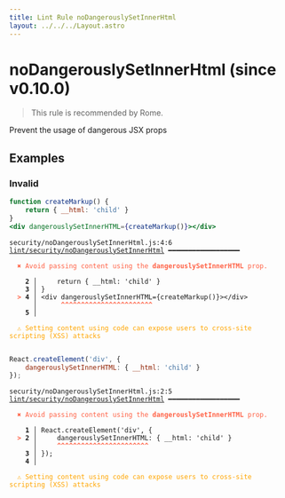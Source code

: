 ```yaml
---
title: Lint Rule noDangerouslySetInnerHtml
layout: ../../../Layout.astro
---
```


# noDangerouslySetInnerHtml (since v0.10.0)

> This rule is recommended by Rome.

Prevent the usage of dangerous JSX props

## Examples

### Invalid

```jsx
function createMarkup() {
    return { __html: 'child' }
}
<div dangerouslySetInnerHTML={createMarkup()}></div>
```

<pre class="language-text"><code class="language-text">security/noDangerouslySetInnerHtml.js:4:6 <a href="https://docs.rome.tools/lint/rules/noDangerouslySetInnerHtml">lint/security/noDangerouslySetInnerHtml</a> ━━━━━━━━━━━━━━━━━━

<strong><span style="color: Tomato;">  </span></strong><strong><span style="color: Tomato;">✖</span></strong> <span style="color: Tomato;">Avoid passing content using the </span><span style="color: Tomato;"><strong>dangerouslySetInnerHTML</strong></span><span style="color: Tomato;"> prop.</span>
  
    <strong>2 │ </strong>    return { __html: 'child' }
    <strong>3 │ </strong>}
<strong><span style="color: Tomato;">  </span></strong><strong><span style="color: Tomato;">&gt;</span></strong> <strong>4 │ </strong>&lt;div dangerouslySetInnerHTML={createMarkup()}&gt;&lt;/div&gt;
   <strong>   │ </strong>     <strong><span style="color: Tomato;">^</span></strong><strong><span style="color: Tomato;">^</span></strong><strong><span style="color: Tomato;">^</span></strong><strong><span style="color: Tomato;">^</span></strong><strong><span style="color: Tomato;">^</span></strong><strong><span style="color: Tomato;">^</span></strong><strong><span style="color: Tomato;">^</span></strong><strong><span style="color: Tomato;">^</span></strong><strong><span style="color: Tomato;">^</span></strong><strong><span style="color: Tomato;">^</span></strong><strong><span style="color: Tomato;">^</span></strong><strong><span style="color: Tomato;">^</span></strong><strong><span style="color: Tomato;">^</span></strong><strong><span style="color: Tomato;">^</span></strong><strong><span style="color: Tomato;">^</span></strong><strong><span style="color: Tomato;">^</span></strong><strong><span style="color: Tomato;">^</span></strong><strong><span style="color: Tomato;">^</span></strong><strong><span style="color: Tomato;">^</span></strong><strong><span style="color: Tomato;">^</span></strong><strong><span style="color: Tomato;">^</span></strong><strong><span style="color: Tomato;">^</span></strong><strong><span style="color: Tomato;">^</span></strong>
    <strong>5 │ </strong>
  
<strong><span style="color: Orange;">  </span></strong><strong><span style="color: Orange;">⚠</span></strong> <span style="color: Orange;">Setting content using code can expose users to cross-site scripting (XSS) attacks</span>
  
</code></pre>

```jsx
React.createElement('div', {
    dangerouslySetInnerHTML: { __html: 'child' }
});
```

<pre class="language-text"><code class="language-text">security/noDangerouslySetInnerHtml.js:2:5 <a href="https://docs.rome.tools/lint/rules/noDangerouslySetInnerHtml">lint/security/noDangerouslySetInnerHtml</a> ━━━━━━━━━━━━━━━━━━

<strong><span style="color: Tomato;">  </span></strong><strong><span style="color: Tomato;">✖</span></strong> <span style="color: Tomato;">Avoid passing content using the </span><span style="color: Tomato;"><strong>dangerouslySetInnerHTML</strong></span><span style="color: Tomato;"> prop.</span>
  
    <strong>1 │ </strong>React.createElement('div', {
<strong><span style="color: Tomato;">  </span></strong><strong><span style="color: Tomato;">&gt;</span></strong> <strong>2 │ </strong>    dangerouslySetInnerHTML: { __html: 'child' }
   <strong>   │ </strong>    <strong><span style="color: Tomato;">^</span></strong><strong><span style="color: Tomato;">^</span></strong><strong><span style="color: Tomato;">^</span></strong><strong><span style="color: Tomato;">^</span></strong><strong><span style="color: Tomato;">^</span></strong><strong><span style="color: Tomato;">^</span></strong><strong><span style="color: Tomato;">^</span></strong><strong><span style="color: Tomato;">^</span></strong><strong><span style="color: Tomato;">^</span></strong><strong><span style="color: Tomato;">^</span></strong><strong><span style="color: Tomato;">^</span></strong><strong><span style="color: Tomato;">^</span></strong><strong><span style="color: Tomato;">^</span></strong><strong><span style="color: Tomato;">^</span></strong><strong><span style="color: Tomato;">^</span></strong><strong><span style="color: Tomato;">^</span></strong><strong><span style="color: Tomato;">^</span></strong><strong><span style="color: Tomato;">^</span></strong><strong><span style="color: Tomato;">^</span></strong><strong><span style="color: Tomato;">^</span></strong><strong><span style="color: Tomato;">^</span></strong><strong><span style="color: Tomato;">^</span></strong><strong><span style="color: Tomato;">^</span></strong>
    <strong>3 │ </strong>});
    <strong>4 │ </strong>
  
<strong><span style="color: Orange;">  </span></strong><strong><span style="color: Orange;">⚠</span></strong> <span style="color: Orange;">Setting content using code can expose users to cross-site scripting (XSS) attacks</span>
  
</code></pre>

